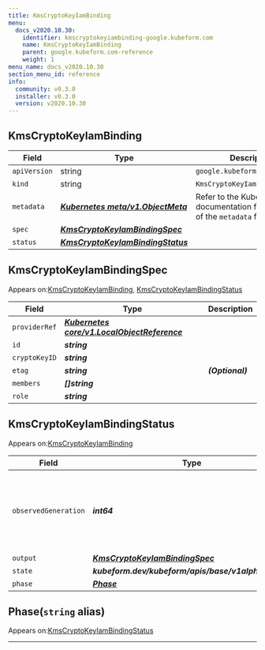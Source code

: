 ```yaml
---
title: KmsCryptoKeyIamBinding
menu:
  docs_v2020.10.30:
    identifier: kmscryptokeyiambinding-google.kubeform.com
    name: KmsCryptoKeyIamBinding
    parent: google.kubeform.com-reference
    weight: 1
menu_name: docs_v2020.10.30
section_menu_id: reference
info:
  community: v0.3.0
  installer: v0.3.0
  version: v2020.10.30
---
```


## KmsCryptoKeyIamBinding
| Field | Type | Description |
| ------ | ----- | ----------- |
| `apiVersion` | string | `google.kubeform.com/v1alpha1` |
|    `kind` | string | `KmsCryptoKeyIamBinding` |
| `metadata` | ***[Kubernetes meta/v1.ObjectMeta](https://v1-18.docs.kubernetes.io/docs/reference/generated/kubernetes-api/v1.18/#objectmeta-v1-meta)***|Refer to the Kubernetes API documentation for the fields of the `metadata` field.|
| `spec` | ***[KmsCryptoKeyIamBindingSpec](#kmscryptokeyiambindingspec)***||
| `status` | ***[KmsCryptoKeyIamBindingStatus](#kmscryptokeyiambindingstatus)***||
## KmsCryptoKeyIamBindingSpec

Appears on:[KmsCryptoKeyIamBinding](#kmscryptokeyiambinding), [KmsCryptoKeyIamBindingStatus](#kmscryptokeyiambindingstatus)

| Field | Type | Description |
| ------ | ----- | ----------- |
| `providerRef` | ***[Kubernetes core/v1.LocalObjectReference](https://v1-18.docs.kubernetes.io/docs/reference/generated/kubernetes-api/v1.18/#localobjectreference-v1-core)***||
| `id` | ***string***||
| `cryptoKeyID` | ***string***||
| `etag` | ***string***| ***(Optional)*** |
| `members` | ***[]string***||
| `role` | ***string***||
## KmsCryptoKeyIamBindingStatus

Appears on:[KmsCryptoKeyIamBinding](#kmscryptokeyiambinding)

| Field | Type | Description |
| ------ | ----- | ----------- |
| `observedGeneration` | ***int64***| ***(Optional)*** Resource generation, which is updated on mutation by the API Server.|
| `output` | ***[KmsCryptoKeyIamBindingSpec](#kmscryptokeyiambindingspec)***| ***(Optional)*** |
| `state` | ***kubeform.dev/kubeform/apis/base/v1alpha1.State***| ***(Optional)*** |
| `phase` | ***[Phase](#phase)***| ***(Optional)*** |
## Phase(`string` alias)

Appears on:[KmsCryptoKeyIamBindingStatus](#kmscryptokeyiambindingstatus)

---
